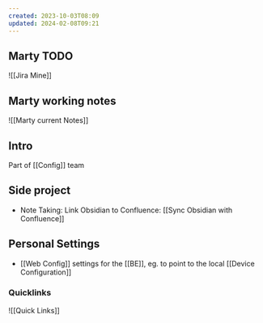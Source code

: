 ```yaml
---
created: 2023-10-03T08:09
updated: 2024-02-08T09:21
---
```


## Marty TODO

![[Jira Mine]]

## Marty working notes

![[Marty current Notes]]

## Intro

Part of [[Config]] team
## Side project

- Note Taking: Link Obsidian to Confluence: [[Sync Obsidian with Confluence]]

## Personal Settings

- [[Web Config]] settings for the [[BE]], eg. to point to the local [[Device Configuration]]
### Quicklinks

![[Quick Links]]

